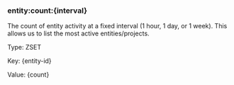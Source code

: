 ### entity:count:{interval} ###

The count of entity activity at a fixed interval (1 hour, 1 day, or 1 week). This allows us to list the most active entities/projects.

Type: ZSET

Key: {entity-id}

Value: {count}